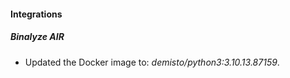 #### Integrations
##### Binalyze AIR
- Updated the Docker image to: *demisto/python3:3.10.13.87159*.
